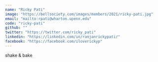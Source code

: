 ```yaml
---
name: "Ricky Pati"
image: "https://bellsociety.com/images/members/2021/ricky-pati.jpg"
email: "mailto:rpati@wharton.upenn.edu"
code: "ricky-pati"
github: ""
twitter: "https://twitter.com/ricky_pati"
linkedin: "https://linkedin.com/in/ranjanrickypati/"
facebook: "https://facebook.com/iloverickyp"
---
```

shake & bake